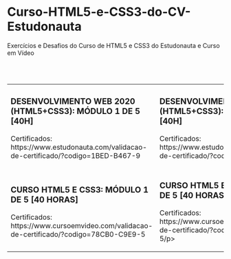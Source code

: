 <h1>Curso-HTML5-e-CSS3-do-CV-Estudonauta</h1>

<p>Exercícios e Desafios do Curso de HTML5 e CSS3 do Estudonauta e Curso em Vídeo</p><br><br>

<table>
    <tr>
        <td>
        <h3>DESENVOLVIMENTO WEB 2020 (HTML5+CSS3): MÓDULO 1 DE 5 [40H]</h3>
        <p>Certificados:<br> https://www.estudonauta.com/validacao-de-certificado/?codigo=1BED-B467-9</p>
        </td>
        <td>
        <h3>DESENVOLVIMENTO WEB 2020 (HTML5+CSS3): MÓDULO 2 DE 5 [40H]</h3>
        <p>Certificados:<br> https://www.estudonauta.com/validacao-de-certificado/?codigo=1BED-B467-9</p>
        </td>
    </tr>
    <tr>
        <td>
        <h3>CURSO HTML5 E CSS3: MÓDULO 1 DE 5 [40 HORAS]</h3>
        <p>Certificados:<br> https://www.cursoemvideo.com/validacao-de-certificado/?codigo=78CB0-C9E9-5</p>
        </td>
        <td>
        <h3>CURSO HTML5 E CSS3: MÓDULO 2 DE 5 [40 HORAS]</h3>
        <p>Certificados:<br> https://www.cursoemvideo.com/validacao-de-certificado/?codigo=78CB0-C9E9-5/p>
        </td>
    </tr>